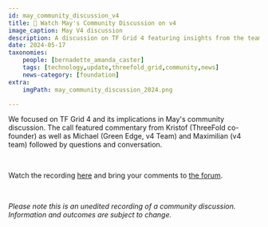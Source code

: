 ```yaml
---
id: may_community_discussion_v4
title: 👀 Watch May's Community Discussion on v4
image_caption: May V4 discussion
description: A discussion on TF Grid 4 featuring insights from the team, followed by Q&A.
date: 2024-05-17
taxonomies:
    people: [bernadette_amanda_caster]
    tags: [technology,update,threefold_grid,community,news]
    news-category: [foundation]
extra:
    imgPath: may_community_discussion_2024.png

---
```


We focused on TF Grid 4 and its implications in May's community discussion. The call featured commentary from Kristof (ThreeFold co-founder) as well as Michael (Green Edge, v4 Team) and Maximilian (v4 team) followed by questions and conversation.

<br/>

Watch the recording [here](https://youtu.be/xg_QnJFXz78?si=MZx3fig-6n28gS0S) and bring your comments to [the forum](https://forum.threefold.io/t/watch-navigating-tf-grid-4-may-2024-community-discussion/4337).

<br/>

*Please note this is an unedited recording of a community discussion. Information and outcomes are subject to change.*



